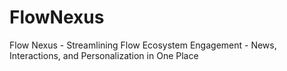 # FlowNexus
Flow Nexus - Streamlining Flow Ecosystem Engagement - News, Interactions, and Personalization in One Place
